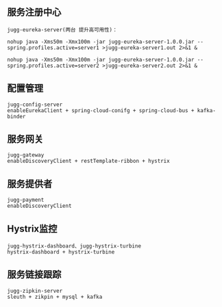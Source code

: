 ## 服务注册中心
```
jugg-eureka-server(两台 提升高可用性)：

nohup java -Xms50m -Xmx100m -jar jugg-eureka-server-1.0.0.jar --spring.profiles.active=server1 >jugg-eureka-server1.out 2>&1 &

nohup java -Xms50m -Xmx100m -jar jugg-eureka-server-1.0.0.jar --spring.profiles.active=server2 >jugg-eureka-server2.out 2>&1 &
```

## 配置管理
```
jugg-config-server
enableEurekaClient + spring-cloud-conifg + spring-cloud-bus + kafka-binder
```

## 服务网关
```
jugg-gateway 
enableDiscoveryClient + restTemplate-ribbon + hystrix
```

## 服务提供者
```
jugg-payment 
enableDiscoveryClient
```
## Hystrix监控
```
jugg-hystrix-dashboard、jugg-hystrix-turbine
hystrix-dashboard + hystrix-turbine
```
## 服务链接跟踪
```
jugg-zipkin-server
sleuth + zikpin + mysql + kafka
```
